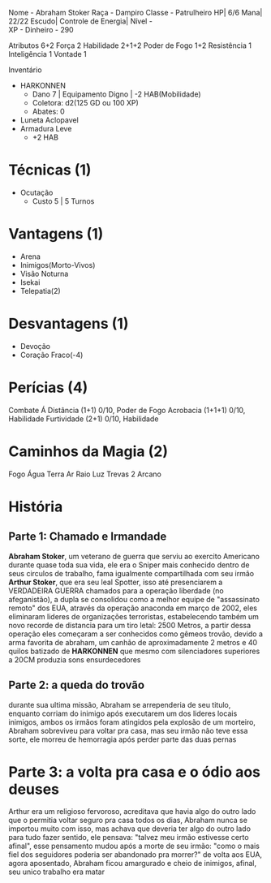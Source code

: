 Nome - Abraham Stoker
Raça - Dampiro
Classe - Patrulheiro
HP| 6/6
Mana| 22/22
Escudo| 
Controle de Energia| 
Nível -  
XP - 
Dinheiro -  290

Atributos 6+2
Força 2
Habilidade 2+1+2
Poder de Fogo 1+2
Resistência  1
Inteligência 1
Vontade 1

Inventário
- HARKONNEN
	- Dano 7 | Equipamento Digno | -2 HAB(Mobilidade)
	- Coletora: d2(125 GD ou 100 XP) 
	- Abates: 0
- Luneta Aclopavel
- Armadura Leve
	- +2 HAB

# Técnicas (1)
- Ocutação
	- Custo 5 | 5 Turnos

# Vantagens (1)
- Arena
- Inimigos(Morto-Vivos)
- Visão Noturna
- Isekai
- Telepatia(2)

# Desvantagens (1)
- Devoção
- Coração Fraco(-4)

# Perícias (4)
Combate Á Distância (1+1) 0/10, Poder de Fogo
Acrobacia (1+1+1) 0/10, Habilidade
Furtividade (2+1) 0/10, Habilidade


# Caminhos da Magia (2)
Fogo 
Água 
Terra 
Ar 
Raio 
Luz 
Trevas 2
Arcano 

# História
## Parte 1: Chamado e Irmandade
**Abraham Stoker**, um veterano de guerra que serviu ao exercito Americano durante quase toda sua vida, ele era o Sniper mais conhecido dentro de seus circulos de trabalho, fama igualmente compartilhada com seu irmão **Arthur Stoker**, que era seu leal Spotter, isso até presenciarem a VERDADEIRA GUERRA
chamados para a operação liberdade (no afeganistão), a dupla se consolidou como a melhor equipe de "assassinato remoto" dos EUA, através da operação anaconda em março de 2002, eles eliminaram lideres de organizações terroristas, estabelecendo também um novo recorde de distancia para um tiro letal: 2500 Metros, a partir dessa operação eles começaram a ser conhecidos como gêmeos trovão, devido a arma favorita de abraham, um canhão de aproximadamente 2 metros e 40 quilos batizado de **HARKONNEN** que mesmo com silenciadores superiores a 20CM produzia sons ensurdecedores
## Parte 2: a queda do trovão
durante sua ultima missão, Abraham se arrependeria de seu titulo, enquanto corriam do inimigo após executarem um dos lideres locais inimigos, ambos os irmãos foram atingidos pela explosão de um morteiro, Abraham sobreviveu para voltar pra casa, mas seu irmão não teve essa sorte, ele morreu de hemorragia após perder parte das duas pernas
# Parte 3: a volta pra casa e o ódio aos deuses
Arthur era um religioso fervoroso, acreditava que havia algo do outro lado que o permitia voltar seguro pra casa todos os dias, Abraham nunca se importou muito com isso, mas achava que deveria ter algo do outro lado para tudo fazer sentido, ele pensava: "talvez meu irmão estivesse certo afinal", esse pensamento mudou após a morte de seu irmão: "como o mais fiel dos seguidores poderia ser abandonado pra morrer?"
de volta aos EUA, agora aposentado, Abraham ficou amargurado e cheio de inimigos, afinal, seu unico trabalho era matar